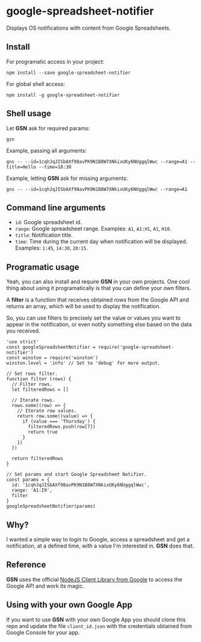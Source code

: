 # google-spreadsheet-notifier
Displays OS notifications with content from Google Spreadsheets.

## Install

For programatic access in your project:

`npm install --save google-spreadsheet-notifier`

For global shell access:

`npm install -g google-spreadsheet-notifier`

## Shell usage

Let **GSN** ask for required params:

`gsn`

Example, passing all arguments:

`gns -- --id=1cqhJqJISbAXf98avPK9N1B8W7XNkixUKy6NUggqlWwc --range=A1 --title=Hello --time=18:30`

Example, letting **GSN** ask for missing arguments:

`gns -- --id=1cqhJqJISbAXf98avPK9N1B8W7XNkixUKy6NUggqlWwc --range=A1`

## Command line arguments

- `id`: Google spreadsheet id.
- `range`: Google spreadsheet range. Examples: `A1`, `A1:H1`, `A1`, `H10`.
- `title`: Notification title.
- `time`: Time during the current day when notification will be displayed. Examples: `1:45`, `14:30`, `20:15`.

## Programatic usage

Yeah, you can also install and require **GSN** in your own projects.
One cool thing about using it programatically is that you can define your own filters.

A **filter** is a function that receives obtained rows from the Google API and returns an array,
which will be used to display the notification.

So, you can use filters to precisely set the value or values you want to appear in the notification,
or even notify something else based on the data you received.

```
'use strict'
const googleSpreadsheetNotifier = require('google-spreadsheet-notifier')
const winston = require('winston')
winston.level = 'info' // Set to 'debug' for more output.

// Set rows filter.
function filter (rows) {
  // Filter rows.
  let filteredRows = []

  // Iterate rows.
  rows.some((row) => {
    // Iterate row values.
    return row.some((value) => {
      if (value === 'Thursday') {
        filteredRows.push(row[7])
        return true
      }
    })
  })

  return filteredRows
}

// Set params and start Google Spreadsheet Notifier.
const params = {
  id: '1cqhJqJISbAXf98avPK9N1B8W7XNkixUKy6NUggqlWwc',
  range: 'A1:I9',
  filter
}
googleSpreadsheetNotifier(params)
```

## Why?

I wanted a simple way to login to Google, access a spreadsheet and get a notification, 
at a defined time, with a value I'm interested in.
**GSN** does that.

## Reference

**GSN** uses the official [NodeJS Client Library from Google](https://github.com/google/google-api-nodejs-client) 
to access the Google API and work its magic.

## Using with your own Google App

If you want to use **GSN** with your own Google App you should clone this repo and update the file 
`client_id.json` with the credentials obtained from Google Console for your app.
